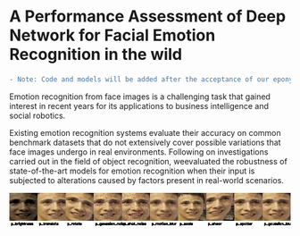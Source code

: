 # A Performance Assessment of Deep Network for Facial Emotion Recognition in the wild
```diff
- Note: Code and models will be added after the acceptance of our eponymous work.
```
Emotion recognition from face images is a challenging task that gained interest in recent years for its applications to business intelligence and social robotics.

Existing emotion recognition systems evaluate their accuracy on common benchmark datasets that do not extensively cover possible variations that face images undergo in real environments. Following on investigations carried out in the field of object recognition, weevaluated the robustness of state-of-the-art models for emotion recognition when their input is subjected to alterations caused by factors present in real-world scenarios.

![samples from RAF-DB-P](perturbations.gif)
